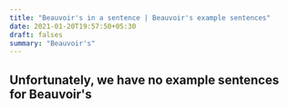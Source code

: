```yaml
---
title: "Beauvoir's in a sentence | Beauvoir's example sentences"
date: 2021-01-20T19:57:50+05:30
draft: falses
summary: "Beauvoir's"
---
```

## Unfortunately, we have no example sentences for Beauvoir's                 

